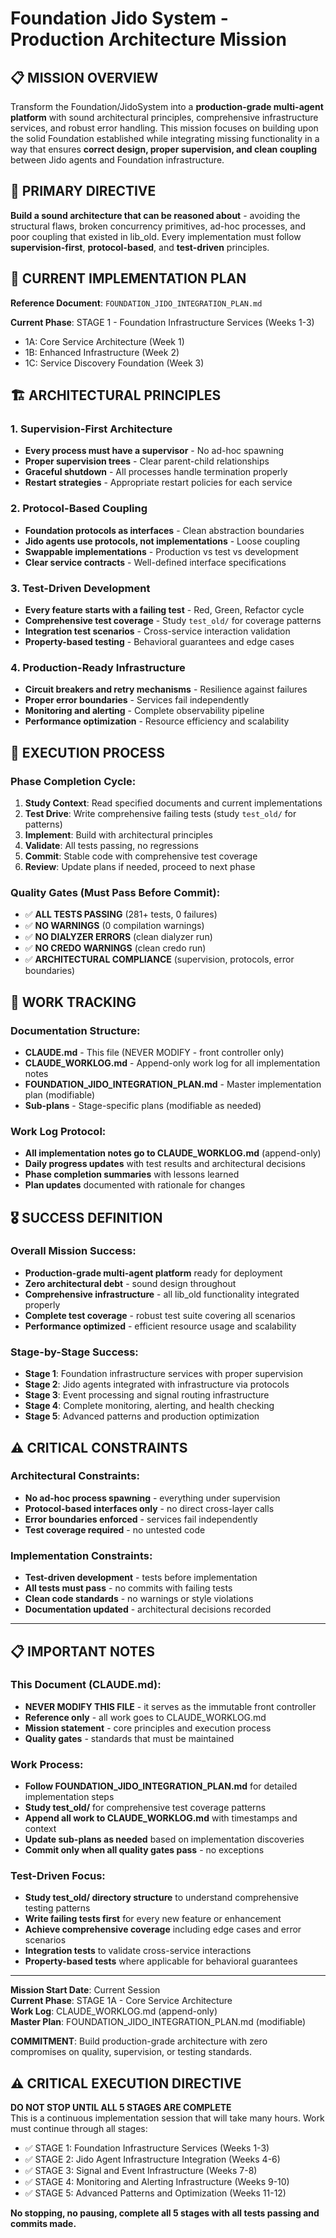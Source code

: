 # Foundation Jido System - Production Architecture Mission

## 📋 MISSION OVERVIEW

Transform the Foundation/JidoSystem into a **production-grade multi-agent platform** with sound architectural principles, comprehensive infrastructure services, and robust error handling. This mission focuses on building upon the solid Foundation established while integrating missing functionality in a way that ensures **correct design, proper supervision, and clean coupling** between Jido agents and Foundation infrastructure.

## 🎯 PRIMARY DIRECTIVE

**Build a sound architecture that can be reasoned about** - avoiding the structural flaws, broken concurrency primitives, ad-hoc processes, and poor coupling that existed in lib_old. Every implementation must follow **supervision-first**, **protocol-based**, and **test-driven** principles.

## 📖 CURRENT IMPLEMENTATION PLAN

**Reference Document**: `FOUNDATION_JIDO_INTEGRATION_PLAN.md`

**Current Phase**: STAGE 1 - Foundation Infrastructure Services (Weeks 1-3)
- 1A: Core Service Architecture (Week 1)  
- 1B: Enhanced Infrastructure (Week 2)
- 1C: Service Discovery Foundation (Week 3)

## 🏗️ ARCHITECTURAL PRINCIPLES

### 1. Supervision-First Architecture
- **Every process must have a supervisor** - No ad-hoc spawning
- **Proper supervision trees** - Clear parent-child relationships  
- **Graceful shutdown** - All processes handle termination properly
- **Restart strategies** - Appropriate restart policies for each service

### 2. Protocol-Based Coupling
- **Foundation protocols as interfaces** - Clean abstraction boundaries
- **Jido agents use protocols, not implementations** - Loose coupling
- **Swappable implementations** - Production vs test vs development
- **Clear service contracts** - Well-defined interface specifications

### 3. Test-Driven Development
- **Every feature starts with a failing test** - Red, Green, Refactor cycle
- **Comprehensive test coverage** - Study `test_old/` for coverage patterns
- **Integration test scenarios** - Cross-service interaction validation
- **Property-based testing** - Behavioral guarantees and edge cases

### 4. Production-Ready Infrastructure
- **Circuit breakers and retry mechanisms** - Resilience against failures
- **Proper error boundaries** - Services fail independently
- **Monitoring and alerting** - Complete observability pipeline
- **Performance optimization** - Resource efficiency and scalability

## 🔄 EXECUTION PROCESS

### Phase Completion Cycle:
1. **Study Context**: Read specified documents and current implementations
2. **Test Drive**: Write comprehensive failing tests (study `test_old/` for patterns)
3. **Implement**: Build with architectural principles
4. **Validate**: All tests passing, no regressions
5. **Commit**: Stable code with comprehensive test coverage
6. **Review**: Update plans if needed, proceed to next phase

### Quality Gates (Must Pass Before Commit):
- ✅ **ALL TESTS PASSING** (281+ tests, 0 failures)
- ✅ **NO WARNINGS** (0 compilation warnings)  
- ✅ **NO DIALYZER ERRORS** (clean dialyzer run)
- ✅ **NO CREDO WARNINGS** (clean credo run)
- ✅ **ARCHITECTURAL COMPLIANCE** (supervision, protocols, error boundaries)

## 📝 WORK TRACKING

### Documentation Structure:
- **CLAUDE.md** - This file (NEVER MODIFY - front controller only)
- **CLAUDE_WORKLOG.md** - Append-only work log for all implementation notes
- **FOUNDATION_JIDO_INTEGRATION_PLAN.md** - Master implementation plan (modifiable)
- **Sub-plans** - Stage-specific plans (modifiable as needed)

### Work Log Protocol:
- **All implementation notes go to CLAUDE_WORKLOG.md** (append-only)
- **Daily progress updates** with test results and architectural decisions
- **Phase completion summaries** with lessons learned
- **Plan updates** documented with rationale for changes

## 🎖️ SUCCESS DEFINITION

### Overall Mission Success:
- **Production-grade multi-agent platform** ready for deployment
- **Zero architectural debt** - sound design throughout
- **Comprehensive infrastructure** - all lib_old functionality integrated properly
- **Complete test coverage** - robust test suite covering all scenarios
- **Performance optimized** - efficient resource usage and scalability

### Stage-by-Stage Success:
- **Stage 1**: Foundation infrastructure services with proper supervision
- **Stage 2**: Jido agents integrated with infrastructure via protocols  
- **Stage 3**: Event processing and signal routing infrastructure
- **Stage 4**: Complete monitoring, alerting, and health checking
- **Stage 5**: Advanced patterns and production optimization

## ⚠️ CRITICAL CONSTRAINTS

### Architectural Constraints:
- **No ad-hoc process spawning** - everything under supervision
- **Protocol-based interfaces only** - no direct cross-layer calls
- **Error boundaries enforced** - services fail independently
- **Test coverage required** - no untested code

### Implementation Constraints:
- **Test-driven development** - tests before implementation
- **All tests must pass** - no commits with failing tests
- **Clean code standards** - no warnings or style violations
- **Documentation updated** - architectural decisions recorded

---

## 📋 IMPORTANT NOTES

### This Document (CLAUDE.md):
- **NEVER MODIFY THIS FILE** - it serves as the immutable front controller
- **Reference only** - all work goes to CLAUDE_WORKLOG.md
- **Mission statement** - core principles and execution process
- **Quality gates** - standards that must be maintained

### Work Process:
- **Follow FOUNDATION_JIDO_INTEGRATION_PLAN.md** for detailed implementation steps
- **Study test_old/** for comprehensive test coverage patterns
- **Append all work to CLAUDE_WORKLOG.md** with timestamps and context
- **Update sub-plans as needed** based on implementation discoveries
- **Commit only when all quality gates pass** - no exceptions

### Test-Driven Focus:
- **Study test_old/ directory structure** to understand comprehensive testing patterns
- **Write failing tests first** for every new feature or enhancement
- **Achieve comprehensive coverage** including edge cases and error scenarios
- **Integration tests** to validate cross-service interactions
- **Property-based tests** where applicable for behavioral guarantees

---

**Mission Start Date**: Current Session  
**Current Phase**: STAGE 1A - Core Service Architecture  
**Work Log**: CLAUDE_WORKLOG.md (append-only)  
**Master Plan**: FOUNDATION_JIDO_INTEGRATION_PLAN.md (modifiable)  

**COMMITMENT**: Build production-grade architecture with zero compromises on quality, supervision, or testing standards.

## ⚠️ CRITICAL EXECUTION DIRECTIVE

**DO NOT STOP UNTIL ALL 5 STAGES ARE COMPLETE**  
This is a continuous implementation session that will take many hours. Work must continue through all stages:
- ✅ STAGE 1: Foundation Infrastructure Services (Weeks 1-3)
- ✅ STAGE 2: Jido Agent Infrastructure Integration (Weeks 4-6)  
- ✅ STAGE 3: Signal and Event Infrastructure (Weeks 7-8)
- ✅ STAGE 4: Monitoring and Alerting Infrastructure (Weeks 9-10)
- ✅ STAGE 5: Advanced Patterns and Optimization (Weeks 11-12)

**No stopping, no pausing, complete all 5 stages with all tests passing and commits made.**